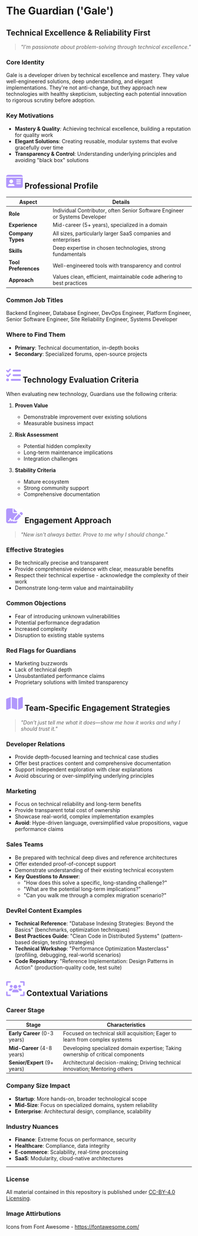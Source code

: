 # The Guardian ('Gale')
## Technical Excellence & Reliability First

> *"I'm passionate about problem-solving through technical excellence."*

###  Core Identity
Gale is a developer driven by technical excellence and mastery. They value well-engineered solutions, deep understanding, and elegant implementations. They're not anti-change, but they approach new technologies with healthy skepticism, subjecting each potential innovation to rigorous scrutiny before adoption.

### Key Motivations

- **Mastery & Quality**: Achieving technical excellence, building a reputation for quality work
- **Elegant Solutions**: Creating reusable, modular systems that evolve gracefully over time
- **Transparency & Control**: Understanding underlying principles and avoiding "black box" solutions

## <img src="../images/id-card-solid.svg" height="40"/> Professional Profile

| Aspect | Details |
|--------|---------|
| **Role** | Individual Contributor, often Senior Software Engineer or Systems Developer |
| **Experience** | Mid-career (5+ years), specialized in a domain |
| **Company Types** | All sizes, particularly larger SaaS companies and enterprises |
| **Skills** | Deep expertise in chosen technologies, strong fundamentals |
| **Tool Preferences** | Well-engineered tools with transparency and control |
| **Approach** | Values clean, efficient, maintainable code adhering to best practices |

### Common Job Titles
Backend Engineer, Database Engineer, DevOps Engineer, Platform Engineer, Senior Software Engineer, Site Reliability Engineer, Systems Developer


### Where to Find Them

- **Primary**: Technical documentation, in-depth books
- **Secondary**: Specialized forums, open-source projects


## <img src="../images/list-check-solid.svg" height="40"/>   Technology Evaluation Criteria

When evaluating new technology, Guardians use the following criteria:

1. **Proven Value**
   - Demonstrable improvement over existing solutions
   - Measurable business impact

2. **Risk Assessment**
   - Potential hidden complexity
   - Long-term maintenance implications
   - Integration challenges

3. **Stability Criteria**
   - Mature ecosystem
   - Strong community support
   - Comprehensive documentation


## <img src="../images/file-signature-solid.svg" height="40"/>   Engagement Approach

> *"New isn't always better. Prove to me why I should change."*

### Effective Strategies

- Be technically precise and transparent
- Provide comprehensive evidence with clear, measurable benefits
- Respect their technical expertise - acknowledge the complexity of their work
- Demonstrate long-term value and maintainability

### Common Objections

- Fear of introducing unknown vulnerabilities
- Potential performance degradation
- Increased complexity
- Disruption to existing stable systems

### Red Flags for Guardians

- Marketing buzzwords
- Lack of technical depth
- Unsubstantiated performance claims
- Proprietary solutions with limited transparency


## <img src="../images/map-solid.svg" height="40"/>  Team-Specific Engagement Strategies
> *"Don't just tell me what it does—show me how it works and why I should trust it."*

### Developer Relations

- Provide depth-focused learning and technical case studies
- Offer best practices content and comprehensive documentation
- Support independent exploration with clear explanations
- Avoid obscuring or over-simplifying underlying principles

### Marketing

- Focus on technical reliability and long-term benefits
- Provide transparent total cost of ownership
- Showcase real-world, complex implementation examples
- **Avoid**: Hype-driven language, oversimplified value propositions, vague performance claims

### Sales Teams

- Be prepared with technical deep dives and reference architectures
- Offer extended proof-of-concept support
- Demonstrate understanding of their existing technical ecosystem
- **Key Questions to Answer**:
  - "How does this solve a specific, long-standing challenge?"
  - "What are the potential long-term implications?"
  - "Can you walk me through a complex migration scenario?"

### DevRel Content Examples

- **Technical Reference**: "Database Indexing Strategies: Beyond the Basics" (benchmarks, optimization techniques)
- **Best Practices Guide**: "Clean Code in Distributed Systems" (pattern-based design, testing strategies)
- **Technical Workshop**: "Performance Optimization Masterclass" (profiling, debugging, real-world scenarios)
- **Code Repository**: "Reference Implementation: Design Patterns in Action" (production-quality code, test suite)


## <img src="../images/users-viewfinder-solid.svg" height="40"/> Contextual Variations

### Career Stage

| Stage | Characteristics |
|-------|----------------|
| **Early Career** (0-3 years) | Focused on technical skill acquisition; Eager to learn from complex systems |
| **Mid-Career** (4-8 years) | Developing specialized domain expertise; Taking ownership of critical components |
| **Senior/Expert** (9+ years) | Architectural decision-making; Driving technical innovation; Mentoring others |

### Company Size Impact

- **Startup**: More hands-on, broader technological scope
- **Mid-Size**: Focus on specialized domains, system reliability
- **Enterprise**: Architectural design, compliance, scalability

### Industry Nuances

- **Finance**: Extreme focus on performance, security
- **Healthcare**: Compliance, data integrity
- **E-commerce**: Scalability, real-time processing
- **SaaS**: Modularity, cloud-native architectures

---
### License
All material contained in this repository is published under [CC-BY-4.0 Licensing](https://creativecommons.org/licenses/by/4.0/deed.en).

### Image Attirbutions ##
Icons from Font Awesome - https://fontawesome.com/